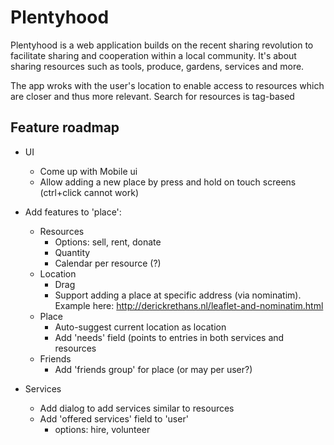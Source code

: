 Plentyhood
==========
Plentyhood is a web application builds on the recent sharing revolution to facilitate sharing and cooperation within a local community. It's about sharing resources such as tools, produce, gardens, services and more.

The app wroks with the user's location to enable access to resources which are closer and thus more relevant. Search for resources is tag-based

Feature roadmap
---------------
- UI
  - Come up with Mobile ui
  - Allow adding a new place by press and hold on touch screens 
    (ctrl+click cannot work)

- Add features to 'place':
	- Resources
      - Options: sell, rent, donate
      - Quantity
      - Calendar per resource (?)
  - Location
    - Drag
    - Support adding a place at specific address (via nominatim). 
      Example here: http://derickrethans.nl/leaflet-and-nominatim.html
  - Place
    - Auto-suggest current location as location
    - Add 'needs' field (points to entries in both services and resources
  - Friends
    - Add 'friends group' for place (or may per user?)
- Services
	- Add dialog to add services similar to resources
	- Add 'offered services' field to 'user'
		- options: hire, volunteer
